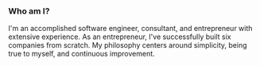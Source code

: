 ### Who am I?

I'm an accomplished software engineer, consultant, and entrepreneur with extensive experience. As an entrepreneur, I've successfully built six companies from scratch. My philosophy centers around simplicity, being true to myself, and continuous improvement.
